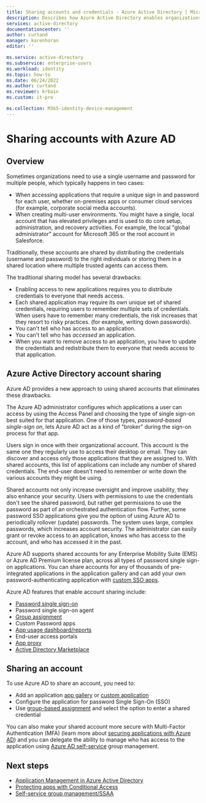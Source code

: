 ```yaml
---
title: Sharing accounts and credentials - Azure Active Directory | Microsoft Docs
description: Describes how Azure Active Directory enables organizations to securely share accounts for on-premises apps and consumer cloud services.
services: active-directory
documentationcenter: ''
author: curtand
manager: karenhoran
editor: ''

ms.service: active-directory
ms.subservice: enterprise-users
ms.workload: identity
ms.topic: how-to
ms.date: 06/24/2022
ms.author: curtand
ms.reviewer: krbain
ms.custom: it-pro

ms.collection: M365-identity-device-management
---
```

# Sharing accounts with Azure AD

## Overview

Sometimes organizations need to use a single username and password for multiple people, which typically happens in two cases:

* When accessing applications that require a unique sign in and password for each user, whether on-premises apps or consumer cloud services (for example, corporate social media accounts).
* When creating multi-user environments. You might have a single, local account that has elevated privileges and is used to do core setup, administration, and recovery activities. For example, the local "global administrator" account for Microsoft 365 or the root account in Salesforce.

Traditionally, these accounts are shared by distributing the credentials (username and password) to the right individuals or storing them in a shared location where multiple trusted agents can access them.

The traditional sharing model has several drawbacks:

* Enabling access to new applications requires you to distribute credentials to everyone that needs access.
* Each shared application may require its own unique set of shared credentials, requiring users to remember multiple sets of credentials. When users have to remember many credentials, the risk increases that they resort to risky practices. (for example, writing down passwords).
* You can't tell who has access to an application.
* You can't tell who has *accessed* an application.
* When you want to remove access to an application, you have to update the credentials and redistribute them to everyone that needs access to that application.

## Azure Active Directory account sharing

Azure AD provides a new approach to using shared accounts that eliminates these drawbacks.

The Azure AD administrator configures which applications a user can access by using the Access Panel and choosing the type of single sign-on best suited for that application. One of those types, *password-based single-sign on*, lets Azure AD act as a kind of "broker" during the sign-on process for that app.

Users sign in once with their organizational account. This account is the same one they regularly use to access their desktop or email. They can discover and access only those applications that they are assigned to. With shared accounts, this list of applications can include any number of shared credentials. The end-user doesn't need to remember or write down the various accounts they might be using.

Shared accounts not only increase oversight and improve usability, they also enhance your security. Users with permissions to use the credentials don't see the shared password, but rather get permissions to use the password as part of an orchestrated authentication flow. Further, some password SSO applications give you the option of using Azure AD to periodically rollover (update) passwords. The system uses large, complex passwords, which increases account security. The administrator can easily grant or revoke access to an application, knows who has access to the account, and who has accessed it in the past.

Azure AD supports shared accounts for any Enterprise Mobility Suite (EMS) or Azure AD Premium license plan, across all types of password single sign-on applications. You can share accounts for any of thousands of pre-integrated applications in the application gallery and can add your own password-authenticating application with [custom SSO apps](../manage-apps/what-is-single-sign-on.md).

Azure AD features that enable account sharing include:

* [Password single sign-on](../manage-apps/sso-options.md#password-based-sso)
* Password single sign-on agent
* [Group assignment](groups-self-service-management.md)
* Custom Password apps
* [App usage dashboard/reports](../authentication/howto-sspr-reporting.md)
* End-user access portals
* [App proxy](../app-proxy/application-proxy.md)
* [Active Directory Marketplace](https://azuremarketplace.microsoft.com/marketplace/apps/Microsoft.AzureActiveDirectory)

## Sharing an account

To use Azure AD to share an account, you need to:

* Add an application [app gallery](https://azuremarketplace.microsoft.com/marketplace/apps/Microsoft.AzureActiveDirectory) or [custom application](https://cloudblogs.microsoft.com/enterprisemobility/2015/06/17/bring-your-own-app-with-azure-ad-self-service-saml-configuration-now-in-preview/)
* Configure the application for password Single Sign-On (SSO)
* Use [group-based assignment](groups-saasapps.md) and select the option to enter a shared credential

You can also make your shared account more secure with Multi-Factor Authentication (MFA) (learn more about [securing applications with Azure AD](../authentication/concept-mfa-howitworks.md)) and you can delegate the ability to manage who has access to the application using [Azure AD self-service](groups-self-service-management.md) group management.

## Next steps

* [Application Management in Azure Active Directory](../manage-apps/what-is-application-management.md)
* [Protecting apps with Conditional Access](../../active-directory-b2c/overview.md)
* [Self-service group management/SSAA](groups-self-service-management.md)